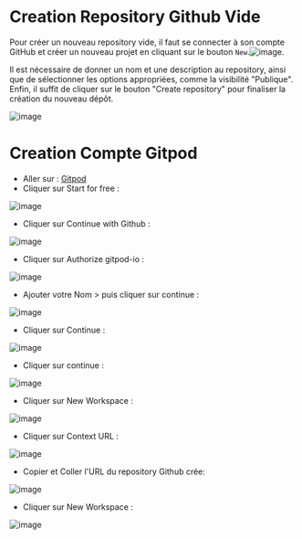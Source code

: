 # Creation Repository Github Vide

Pour créer un nouveau repository vide, il faut se connecter à son compte GitHub et créer un nouveau projet en cliquant sur le bouton `New`.![image](https://user-images.githubusercontent.com/123748165/234104691-4b8cced9-0ce7-4481-93bd-ccb0e241d645.png).

Il est nécessaire de donner un nom et une description au repository, ainsi que de sélectionner les options appropriées, comme la visibilité "Publique". 
Enfin, il suffit de cliquer sur le bouton "Create repository" pour finaliser la création du nouveau dépôt.

![image](https://user-images.githubusercontent.com/123757632/234042032-5c8ce33b-1915-4a65-a8a6-f709000f189b.png)

# Creation Compte Gitpod
- Aller sur : [Gitpod](https://www.gitpod.io/)
- Cliquer sur Start for free : 

![image](https://user-images.githubusercontent.com/123749462/225635172-ed9deb65-be66-4386-a900-a993a814b6d8.png)

- Cliquer sur Continue with Github : 

![image](https://user-images.githubusercontent.com/123749462/225637304-eff2de81-6739-447f-8ebe-fa1ed0009269.png)

- Cliquer sur Authorize gitpod-io :

![image](https://user-images.githubusercontent.com/123749462/225637621-65e29c37-d7ad-41fa-a6e2-ef398f6e96d6.png)

- Ajouter votre Nom > puis cliquer sur continue : 

![image](https://user-images.githubusercontent.com/123749462/225638708-270133d1-34e3-4508-9d51-2d9f7f7215b0.png)

- Cliquer sur Continue : 

![image](https://user-images.githubusercontent.com/123749462/225639253-d7df048d-f1a8-41e1-9884-aa69ef708787.png)

- Cliquer sur continue : 

![image](https://user-images.githubusercontent.com/123749462/225639739-4907dad5-f97f-43a8-b962-afc90a56e14e.png)

- Cliquer sur New Workspace : 

![image](https://user-images.githubusercontent.com/123749462/225640157-2cc63eb3-42b5-4b4d-ba45-661239f344d9.png)

- Cliquer sur Context URL :

![image](https://user-images.githubusercontent.com/123749462/225642485-cefe1ba2-d892-4a01-89c6-eb90d932db91.png)

- Copier et Coller l'URL du repository Github crée: 

![image](https://user-images.githubusercontent.com/123749462/225642811-59d55165-5d8c-4575-842d-0e941bae80e1.png)

- Cliquer sur New Workspace : 

![image](https://user-images.githubusercontent.com/123749462/225643474-8194aa42-3bf5-48fd-a525-2468db393483.png)

